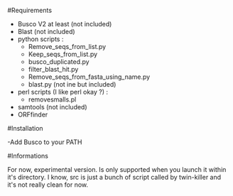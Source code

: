 #Requirements

- Busco V2 at least (not included)
- Blast (not included)
- python scripts :
	- Remove_seqs_from_list.py
	- Keep_seqs_from_list.py
	- busco_duplicated.py
	- filter_blast_hit.py
	- Remove_seqs_from_fasta_using_name.py
	- blast.py (not ine but included)
- perl scripts (I like perl okay ?) :
	- removesmalls.pl
- samtools (not included)
- ORFfinder


#Installation

-Add Busco to your PATH

#Informations

For now, experimental version. Is only supported when you launch it within it's directory.
I know, src is just a bunch of script called by twin-killer and it's not really clean for now.
